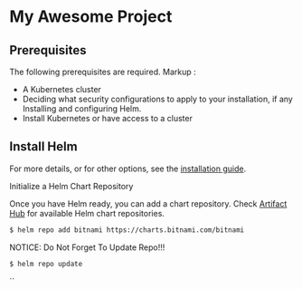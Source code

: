 # My Awesome Project

## Prerequisites

The following prerequisites are required.
Markup : 
* A Kubernetes cluster
* Deciding what security configurations to apply to your installation, if any
Installing and configuring Helm.
* Install Kubernetes or have access to a cluster

## Install Helm
For more details, or for other options, see the [installation guide](https://helm.sh/docs/intro/install/).

Initialize a Helm Chart Repository

Once you have Helm ready, you can add a chart repository. Check [Artifact Hub](https://artifacthub.io/packages/search?kind=0) for available Helm chart repositories.
```bash
$ helm repo add bitnami https://charts.bitnami.com/bitnami
````

NOTICE: Do Not Forget To Update Repo!!!
```bash
$ helm repo update  
````
``